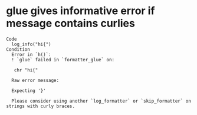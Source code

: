 # glue gives informative error if message contains curlies

    Code
      log_info("hi{")
    Condition
      Error in `h()`:
      ! `glue` failed in `formatter_glue` on:
      
       chr "hi{"
      
      Raw error message:
      
      Expecting '}'
      
      Please consider using another `log_formatter` or `skip_formatter` on strings with curly braces.

